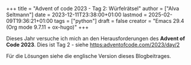 +++
title = "Advent of code 2023 - Tag 2: Würfelrätsel"
author = ["Alva Seltmann"]
date = 2023-12-11T23:38:00+01:00
lastmod = 2025-02-09T19:36:21+01:00
tags = ["python"]
draft = false
creator = "Emacs 29.4 (Org mode 9.7.11 + ox-hugo)"
+++

Dieses Jahr versuche ich mich an den Herausforderungen des **Advent of Code
2023**. Dies ist Tag 2 - siehe <https:adventofcode.com/2023/day/2>

<!--more-->

Für die Lösungen siehe die englische Version dieses Blogbeitrages.
